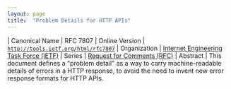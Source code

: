 ```yaml
---
layout: page
title:  "Problem Details for HTTP APIs"
---
```


| Canonical Name | RFC 7807
| Online Version | [`http://tools.ietf.org/html/rfc7807`](http://tools.ietf.org/html/rfc7807)
| Organization | [Internet Engineering Task Force (IETF)](..)
| Series | [Request for Comments (RFC)](..)
| Abstract | This document defines a "problem detail" as a way to carry machine-readable details of errors in a HTTP response, to avoid the need to invent new error response formats for HTTP APIs.